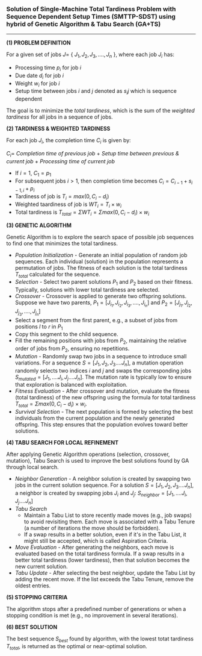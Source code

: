 ### Solution of Single-Machine Total Tardiness Problem with Sequence Dependent Setup Times (SMTTP-SDST) using hybrid of Genetic Algorithm & Tabu Search (GA+TS)
---

__(1) PROBLEM DEFINITION__

For a given set of jobs $J =$ { $J_1,J_2,J_3,....,J_n$ }, where each job $J_i$ has:
* Processing time $p_i$ for job $i$
* Due date $d_i$ for job $i$
* Weight $w_i$ for job $i$
* Setup time between jobs $i$ and $j$ denoted as $s_ij$ which is sequence dependent

The goal is to minimize the _total tardiness_, which is the sum of the _weighted tardiness_ for all jobs in a sequence of jobs.

__(2) TARDINESS & WEIGHTED TARDINESS__

For each job $J_i$, the completion time $C_i$ is given by: 

$C_i =$ _Completion time of previous job_ $+$ _Setup time between previous & current job_ $+$ _Processing time of current job_

* If $i=1$, $C_1 = p_1$
* For subsequent jobs $i>1$, then completion time becomes $C_i = C_{i-1} + s_{i-1,i} + p_i$
* Tardiness of job is $T_i = max$($0,C_i-d_i$)
* Weighted taardiness of job is $WT_i = T_i × w_i$
* Total tardiness is $T_{total} = ΣWT_i = Σmax(0,C_i-d_i)×w_i$

__(3) GENETIC ALGORITHM__

Genetic Algorithm is to explore the search space of possible job sequences to find one that minimizes the total tardiness.
* _Population Initialization_ - Generate an initial population of random job sequences. Each individual (solution) in the population represents a permutation of jobs. The fitness of each solution is the total tardiness $T_{total}$ calculated for the sequence.
*  _Selection_ - Select two parent solutions $P_1$ and $P_2$ based on their fitness. Typically, solutions with lower total tardiness are selected.
*  _Crossover_ - Crossover is applied to generate two offspring solutions. Suppose we have two parents, $P_1 = [ J_{i_1}, J_{i_2}, J_{i_3},....,J_{i_n}]$ and $P_2 = [J_{j_1}, J_{j_2}, J_{j_3},....,J_{j_n}]$
  * Select a segment from the first parent, e.g., a subset of jobs from positions $l$ to $r$ in $P_1$
  * Copy this segment to the child sequence.
  * Fill the remaining positions with jobs from $P_2$, maintaining the relative order of jobs from $P_2$, ensuring no repetitions.
* _Mutation_ - Randomly swap two jobs in a sequence to introduce small variations. For a sequence $S = [ J_1,J_2,J_3....J_n]$,  a mutation operation randomly selects two indices $i$ and $j$ and swaps the corresponding jobs $S_{mutated} = [ J_1,....J_i,J_j....J_n]$. The mutation rate is typically low to ensure that exploration is balanced with exploitation.
* _Fitness Evaluation_ - After crossover and mutation, evaluate the fitness (total tardiness) of the new offspring using the formula for total tardiness $T_{total} = Σmax(0,C_i-d_i)×w_i$.
* _Survival Selection_ - The next population is formed by selecting the best individuals from the current population and the newly generated offspring. This step ensures that the population evolves toward better solutions.

__(4) TABU SEARCH FOR LOCAL REFINEMENT__

After applying Genetic Algorithm operations (selection, crossover, mutation), Tabu Search is used to improve the best solutions found by GA through local search.
* _Neighbor Generation_ - A neighbor solution is created by swapping two jobs in the current solution sequence. For a solution $S = [ J_1,J_2,J_3....J_n]$, a neighbor is created by swapping jobs $J_i$ and $J_j$: $S_{neighbor} = [ J_1,....J_i,J_j....J_n]$
* _Tabu Search_
  * Maintain a Tabu List to store recently made moves (e.g., job swaps) to avoid revisiting them. Each move is associated with a Tabu Tenure (a number of iterations the move should be forbidden).
  * If a swap results in a better solution, even if it's in the Tabu List, it might still be accepted, which is called Aspiration Criteria.
* _Move Evaluation_ - After generating the neighbors, each move is evaluated based on the total tardiness formula. If a swap results in a better total tardiness (lower tardiness), then that solution becomes the new current solution.
* _Tabu Update_ - After selecting the best neighbor, update the Tabu List by adding the recent move. If the list exceeds the Tabu Tenure, remove the oldest entries.

__(5) STOPPING CRITERIA__

The algorithm stops after a predefined number of generations or when a stopping condition is met (e.g., no improvement in several iterations).

__(6) BEST SOLUTION__

The best sequence $S_{best}$ found by algorithm, with the lowest totat tardiness $T_{total}$, is returned as the optimal or near-optimal solution. 
